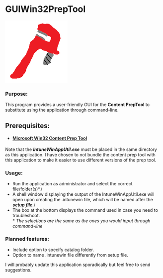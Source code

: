 # GUIWin32PrepTool
<img src="icon.png" width="200" height="200">


### Purpose:
This program provides a user-friendly GUI for the **Content PrepTool** to substitute using the application through command-line.



## Prerequisites:
- #### [Microsoft Win32 Content Prep Tool](https://github.com/microsoft/Microsoft-Win32-Content-Prep-Tool)
Note that the ***IntuneWinAppUtil.exe*** must be placed in the same directory as this application. I have chosen to not bundle the content prep tool with this application to make it easier to use different versions of the prep tool.



### Usage:
- Run the application as administrator and select the correct file/folder(s)*.\
- A shell window displaying the output of the IntuneWinAppUtil.exe will open upon creating the .intunewin file, which will be named after the ***setup file***.\
- The box at the bottom displays the command used in case you need to troubleshoot.
<br/>\*
*The selections are the same as the ones you would input through command-line*



### Planned features:
- Include option to specify catalog folder.
- Option to name .intunewin file differently from setup file.

I will probably update this application sporadically but feel free to send suggestions.
